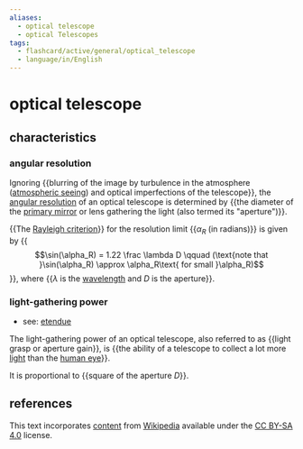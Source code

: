 ```yaml
---
aliases:
  - optical telescope
  - optical Telescopes
tags:
  - flashcard/active/general/optical_telescope
  - language/in/English
---
```


# optical telescope

## characteristics

### angular resolution

Ignoring {{blurring of the image by turbulence in the atmosphere ([atmospheric seeing](astronomical%20seeing.md)) and optical imperfections of the telescope}}, the [angular resolution](angular%20resolution.md) of an optical telescope is determined by {{the diameter of the [primary mirror](primary%20mirror.md) or lens gathering the light (also termed its "aperture")}}. <!--SR:!2025-01-28,127,290!2025-07-12,270,330-->

{{The [Rayleigh criterion](angular%20resolution.md#Rayleigh's%20criterion)}} for the resolution limit {{$\alpha_R$ (in radians)}} is given by {{$$\sin(\alpha_R) = 1.22 \frac \lambda D \qquad (\text{note that }\sin(\alpha_R) \approx \alpha_R\text{ for small }\alpha_R)$$}}, where {{$\lambda$ is the [wavelength](wavelength.md) and $D$ is the aperture}}. <!--SR:!2025-08-16,301,330!2025-02-09,148,310!2025-07-21,279,330!2025-07-21,279,330-->

### light-gathering power

- see: [etendue](etendue.md)

The light-gathering power of an optical telescope, also referred to as {{light grasp or aperture gain}}, is {{the ability of a telescope to collect a lot more [light](light.md) than the [human eye](human%20eye.md)}}. <!--SR:!2025-03-09,168,310!2024-11-22,77,270-->

It is proportional to {{square of the aperture $D$}}. <!--SR:!2025-06-13,248,330-->

## references

This text incorporates [content](https://en.wikipedia.org/wiki/optical_telescope) from [Wikipedia](Wikipedia.md) available under the [CC BY-SA 4.0](https://creativecommons.org/licenses/by-sa/4.0/) license.
